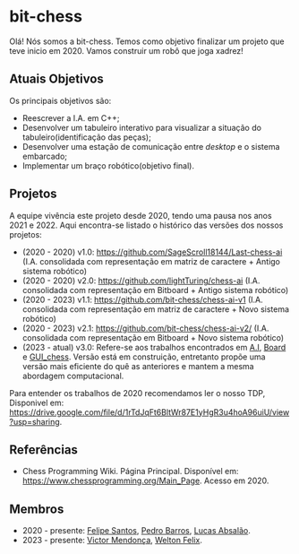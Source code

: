 # bit-chess

Olá! Nós somos a bit-chess. Temos como objetivo finalizar um projeto que teve inicio em 2020. Vamos construir um robô que joga xadrez!

## Atuais Objetivos
Os principais objetivos são:

- Reescrever a I.A. em C++;
- Desenvolver um tabuleiro interativo para visualizar a situação do tabuleiro(identificação das peças);
- Desenvolver uma estação de comunicação entre _desktop_ e o sistema embarcado;
- Implementar um braço robótico(objetivo final).

## Projetos
A equipe vivência este projeto desde 2020, tendo uma pausa nos anos 2021 e 2022. Aqui encontra-se listado o histórico das versões dos nossos projetos:

- (2020 - 2020) v1.0: https://github.com/SageScroll18144/Last-chess-ai (I.A. consolidada com representação em matriz de caractere + Antigo sistema robótico)
- (2020 - 2020) v2.0: https://github.com/lightTuring/chess-ai (I.A. consolidada com representação em Bitboard + Antigo sistema robótico)
- (2020 - 2023) v1.1: https://github.com/bit-chess/chess-ai-v1 (I.A. consolidada com representação em matriz de caractere + Novo sistema robótico)
- (2020 - 2023) v2.1: https://github.com/bit-chess/chess-ai-v2/ (I.A. consolidada com representação em Bitboard + Novo sistema robótico)
- (2023 - atual) v3.0: Refere-se aos trabalhos encontrados em [A.I](https://github.com/bit-chess/A.I.), [Board](https://github.com/bit-chess/Board) e [GUI_chess](https://github.com/bit-chess/GUI_chess). Versão está em construição, entretanto propõe uma versão mais eficiente do quê as anteriores e mantem a mesma abordagem computacional.

Para entender os trabalhos de 2020 recomendamos ler o nosso TDP, Disponivel em: https://drive.google.com/file/d/1rTdJqFt6BltWr87E1yHgR3u4hoA96uiU/view?usp=sharing.

## Referências

- Chess Programming Wiki. Página Principal. Disponível em: https://www.chessprogramming.org/Main_Page. Acesso em 2020.

## Membros

- 2020 - presente: [Felipe Santos](https://github.com/SageScroll18144), [Pedro Barros](https://github.com/lightTuring), [Lucas Absalão](https://github.com/LightAsh04).
- 2023 - presente: [Victor Mendonça](https://github.com/Mend25/), [Welton Felix](https://github.com/weltonfelix).
